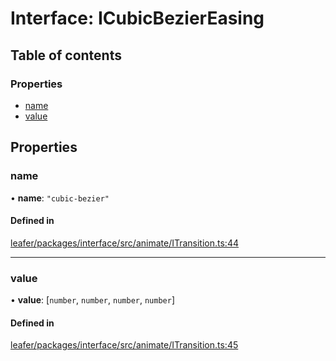 # Interface: ICubicBezierEasing

## Table of contents

### Properties

- [name](ICubicBezierEasing.md#name)
- [value](ICubicBezierEasing.md#value)

## Properties

### name

• **name**: ``"cubic-bezier"``

#### Defined in

[leafer/packages/interface/src/animate/ITransition.ts:44](https://github.com/leaferjs/leafer/blob/4821e21/packages/interface/src/animate/ITransition.ts#L44)

___

### value

• **value**: [`number`, `number`, `number`, `number`]

#### Defined in

[leafer/packages/interface/src/animate/ITransition.ts:45](https://github.com/leaferjs/leafer/blob/4821e21/packages/interface/src/animate/ITransition.ts#L45)
